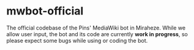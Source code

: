 # mwbot-official

The official codebase of the Pins' MediaWiki bot in Miraheze. While we allow user input, the bot and its code are currently **work in progress**, so please expect some bugs while using or coding the bot.
